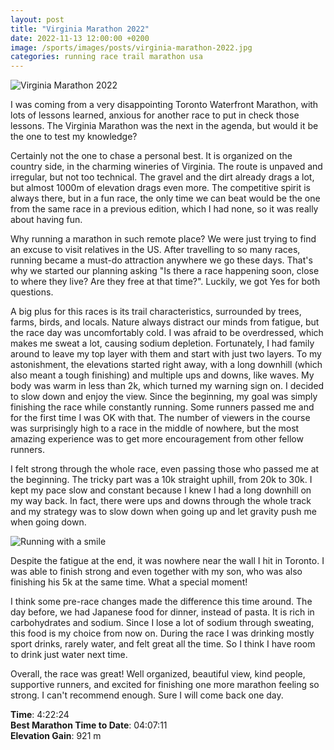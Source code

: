```yaml
---
layout: post
title: "Virginia Marathon 2022"
date: 2022-11-13 12:00:00 +0200
image: /sports/images/posts/virginia-marathon-2022.jpg
categories: running race trail marathon usa
---
```


![Virginia Marathon 2022](/sports/images/posts/virginia-marathon-2022.jpg)

I was coming from a very disappointing Toronto Waterfront Marathon, with lots of lessons learned, anxious for another race to put in check those lessons. The Virginia Marathon was the next in the agenda, but would it be the one to test my knowledge?  

<!-- more -->

Certainly not the one to chase a personal best. It is organized on the country side, in the charming wineries of Virginia. The route is unpaved and irregular, but not too technical. The gravel and the dirt already drags a lot, but almost 1000m of elevation drags even more. The competitive spirit is always there, but in a fun race, the only time we can beat would be the one from the same race in a previous edition, which I had none, so it was really about having fun.

Why running a marathon in such remote place? We were just trying to find an excuse to visit relatives in the US. After travelling to so many races, running became a must-do attraction anywhere we go these days. That's why we started our planning asking "Is there a race happening soon, close to where they live? Are they free at that time?". Luckily, we got Yes for both questions.

A big plus for this races is its trail characteristics, surrounded by trees, farms, birds, and locals. Nature always distract our minds from fatigue, but the race day was uncomfortably cold. I was afraid to be overdressed, which makes me sweat a lot, causing sodium depletion. Fortunately, I had family around to leave my top layer with them and start with just two layers. To my astonishment, the elevations started right away, with a long downhill (which also meant a tough finishing) and multiple ups and downs, like waves. My body was warm in less than 2k, which turned my warning sign on. I decided to slow down and enjoy the view. Since the beginning, my goal was simply finishing the race while constantly running. Some runners passed me and for the first time I was OK with that. The number of viewers in the course was surprisingly high to a race in the middle of nowhere, but the most amazing experience was to get more encouragement from other fellow runners.

I felt strong through the whole race, even passing those who passed me at the beginning. The tricky part was a 10k straight uphill, from 20k to 30k. I kept my pace slow and constant because I knew I had a long downhill on my way back. In fact, there were ups and downs through the whole track and my strategy was to slow down when going up and let gravity push me when going down.

![Running with a smile](/sports/images/posts/virginia-marathon-2022-2.jpg)

Despite the fatigue at the end, it was nowhere near the wall I hit in Toronto. I was able to finish strong and even together with my son, who was also finishing his 5k at the same time. What a special moment!

I think some pre-race changes made the difference this time around. The day before, we had Japanese food for dinner, instead of pasta. It is rich in carbohydrates and sodium. Since I lose a lot of sodium through sweating, this food is my choice from now on. During the race I was drinking mostly sport drinks, rarely water, and felt great all the time. So I think I have room to drink just water next time.

Overall, the race was great! Well organized, beautiful view, kind people, supportive runners, and excited for finishing one more marathon feeling so strong. I can't recommend enough. Sure I will come back one day.

**Time**: 4:22:24\
**Best Marathon Time to Date**: 04:07:11\
**Elevation Gain**: 921 m